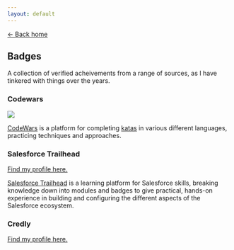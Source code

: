 ```yaml
---
layout: default
---
```


[&larr; Back home](./index.html)

## Badges
A collection of verified acheivements from a range of sources, as I have tinkered with things over the years.

### Codewars
![](https://www.codewars.com/users/mikesb101/badges/large)

[CodeWars](https://www.codewars.com) is a platform for completing [katas](https://en.wikipedia.org/wiki/Kata#Outside_martial_arts) in various different languages, practicing techniques and approaches.

### Salesforce Trailhead
[Find my profile here.](https://www.salesforce.com/trailblazer/a6q189jbo4u3k1gt9v)

[Salesforce Trailhead](https://trailhead.salesforce.com/) is a learning platform for Salesforce skills, breaking knowledge down into modules and badges to give practical, hands-on experience in building and configuring the different aspects of the Salesforce ecosystem.

### Credly
[Find my profile here.](https://www.credly.com/users/mike-brown.790b3f03)

<div data-iframe-width="400" data-iframe-height="270" data-share-badge-id="88b5a3e1-a2ef-416a-a552-c04bac1a701e" data-share-badge-host="https://www.credly.com"></div><script type="text/javascript" async src="//cdn.credly.com/assets/utilities/embed.js"></script>